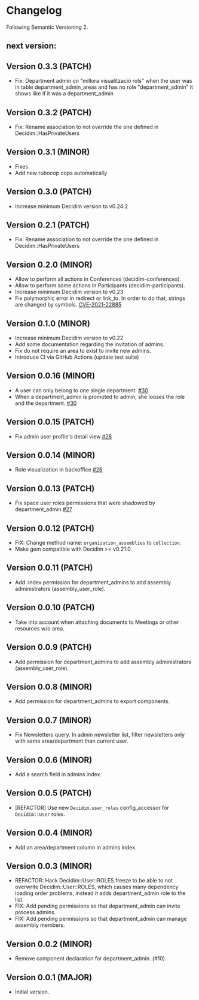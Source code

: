 # Changelog
Following Semantic Versioning 2.

## next version:

## Version 0.3.3 (PATCH)
- Fix: Department admin on "millora visualització rols" when the user was in table department_admin_areas and has no role "department_admin" it shows like if it was a department_admin

## Version 0.3.2 (PATCH)
- Fix: Rename association to not override the one defined in Decidim::HasPrivateUsers

## Version 0.3.1 (MINOR)
- Fixes
- Add new rubocop cops automatically

## Version 0.3.0 (PATCH)
- Increase minimum Decidim version to v0.24.2

## Version 0.2.1 (PATCH)
- Fix: Rename association to not override the one defined in Decidim::HasPrivateUsers

## Version 0.2.0 (MINOR)
- Allow to perform all actions in Conferences (decidim-conferences).
- Allow to perform some actions in Participants (decidim-participants).
- Increase minimum Decidim version to v0.23
- Fix polymorphic error in redirect or link_to. In order to do that,
  strings are changed by symbols. [CVE-2021-22885](https://github.com/advisories/GHSA-hjg4-8q5f-x6fm)

## Version 0.1.0 (MINOR)
- Increase minimum Decidim version to v0.22
- Add some documentation regarding the invitation of admins.
- Fix do not require an area to exist to invite new admins.
- Introduce CI via GitHub Actions (update test suite)

## Version 0.0.16 (MINOR)
- A user can only belong to one single department. [\#30](https://github.com/gencat/decidim-department-admin/pull/30)
- When a department_admin is promoted to admin, she looses the role and the department. [\#30](https://github.com/gencat/decidim-department-admin/pull/30)

## Version 0.0.15 (PATCH)
- Fix admin user profile's detail view [\#28](https://github.com/gencat/decidim-department-admin/pull/28)

## Version 0.0.14 (MINOR)
- Role visualization in backoffice [\#26](https://github.com/gencat/decidim-department-admin/pull/26)

## Version 0.0.13 (PATCH)
- Fix space user roles permissions that were shadowed by department_admin [\#27](https://github.com/gencat/decidim-department-admin/pull/27)

## Version 0.0.12 (PATCH)
- FIX: Change method name: `organization_assemblies` to `collection`.
- Make gem compatible with Decidim >= v0.21.0.

## Version 0.0.11 (PATCH)
- Add :index permission for department_admins to add assembly administrators (assembly_user_role).

## Version 0.0.10 (PATCH)
- Take into account when attaching documents to Meetings or other resources w/o area.

## Version 0.0.9 (PATCH)
- Add permission for department_admins to add assembly administrators (assembly_user_role).

## Version 0.0.8 (MINOR)
- Add permission for department_admins to export components.

## Version 0.0.7 (MINOR)
- Fix Newsletters query. In admin newsletter list, filter newsletters only with same area/department than current user.

## Version 0.0.6 (MINOR)
- Add a search field in admins index.

## Version 0.0.5 (PATCH)
- [REFACTOR] Use new `Decidim.user_roles` config_accessor for `Decidim::User` roles.

## Version 0.0.4 (MINOR)
- Add an area/department column in admins index.

## Version 0.0.3 (MINOR)
- REFACTOR: Hack Decidim::User::ROLES.freeze to be able to not overwrite Decidim::User::ROLES, which causes many dependency loading order problems, instead it adds department_admin role to the list.
- FIX: Add pending permissions so that department_admin can invite process admins.
- FIX: Add pending permissions so that department_admin can manage assembly members.

## Version 0.0.2 (MINOR)
- Remove component declaration for department_admin. (#10)

## Version 0.0.1 (MAJOR)
- Initial version.
